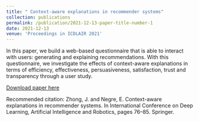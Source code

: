 ```yaml
---
title: " Context-aware explanations in recommender systems"
collection: publications
permalink: /publication/2021-12-13-paper-title-number-1
date: 2021-12-13
venue: 'Proceedings in ICDLAIR 2021'
---
```

In this paper, we build a web-based questionnaire that is able to interact with users: generating and explaining recommendations. With this questionnaire, we investigate the effects of context-aware explanations in terms of efficiency, effectiveness, persuasiveness, satisfaction, trust and transparency through a user study.

[Download paper here](https://link.springer.com/chapter/10.1007/978-3-030-98531-8_8)

Recommended citation: Zhong, J. and Negre, E. Context-aware explanations in recommender systems. In International Conference on Deep Learning, Artificial Intelligence and Robotics, pages 76–85. Springer.
